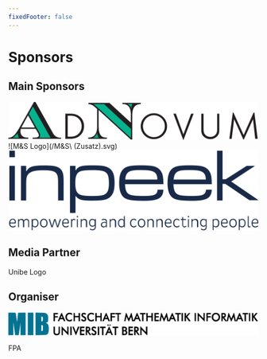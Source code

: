```yaml
---
fixedFooter: false
---
```

# Sponsors

## Main Sponsors

![AdNovum Logo](/AdNovum_Logo-CMYK.svg)
![M&S Logo](/M&S\ \(Zusatz\).svg)
![inpeek](/inpeek.svg)

## Media Partner

Unibe Logo

## Organiser

![MIB Logo](/logo_mib_text.svg)


FPA